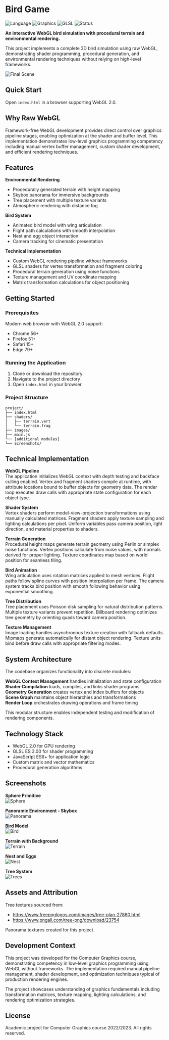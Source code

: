 # Bird Game

![Language](https://img.shields.io/badge/Language-JavaScript-F7DF1E?logo=javascript)
![Graphics](https://img.shields.io/badge/Graphics-WebGL-990000?logo=webgl)
![GLSL](https://img.shields.io/badge/Shaders-GLSL-5586A4)
![Status](https://img.shields.io/badge/Status-Completed-success)

**An interactive WebGL bird simulation with procedural terrain and environmental rendering.**

This project implements a complete 3D bird simulation using raw WebGL, demonstrating shader programming, procedural generation, and environmental rendering techniques without relying on high-level frameworks.

![Final Scene](project/Screenshots/project-t6g11-7.png)

## Quick Start

Open `index.html` in a browser supporting WebGL 2.0.

## Why Raw WebGL

Framework-free WebGL development provides direct control over graphics pipeline stages, enabling optimization at the shader and buffer level. This implementation demonstrates low-level graphics programming competency including manual vertex buffer management, custom shader development, and efficient rendering techniques.

## Features

**Environmental Rendering**
- Procedurally generated terrain with height mapping
- Skybox panorama for immersive backgrounds
- Tree placement with multiple texture variants
- Atmospheric rendering with distance fog

**Bird System**
- Animated bird model with wing articulation
- Flight path calculations with smooth interpolation
- Nest and egg object interaction
- Camera tracking for cinematic presentation

**Technical Implementation**
- Custom WebGL rendering pipeline without frameworks
- GLSL shaders for vertex transformation and fragment coloring
- Procedural terrain generation using noise functions
- Texture management and UV coordinate mapping
- Matrix transformation calculations for object positioning

## Getting Started

### Prerequisites

Modern web browser with WebGL 2.0 support:
- Chrome 56+
- Firefox 51+
- Safari 15+
- Edge 79+

### Running the Application

1. Clone or download the repository
2. Navigate to the project directory
4. Open `index.html` in your browser

### Project Structure

```
project/
├── index.html
├── shaders/
│   ├── terrain.vert
│   └── terrain.frag
├── images/
├── main.js
└── [additional modules]
└── Screenshots/
```

## Technical Implementation

**WebGL Pipeline**  
The application initializes WebGL context with depth testing and backface culling enabled. Vertex and fragment shaders compile at runtime, with attribute locations bound to buffer objects for geometry data. The render loop executes draw calls with appropriate state configuration for each object type.

**Shader System**  
Vertex shaders perform model-view-projection transformations using manually calculated matrices. Fragment shaders apply texture sampling and lighting calculations per pixel. Uniform variables pass camera position, light direction, and material properties to shaders.

**Terrain Generation**  
Procedural height maps generate terrain geometry using Perlin or simplex noise functions. Vertex positions calculate from noise values, with normals derived for proper lighting. Texture coordinates map based on world position for seamless tiling.

**Bird Animation**  
Wing articulation uses rotation matrices applied to mesh vertices. Flight paths follow spline curves with position interpolation per frame. The camera system tracks bird position with smooth following behavior using exponential smoothing.

**Tree Distribution**  
Tree placement uses Poisson disk sampling for natural distribution patterns. Multiple texture variants prevent repetition. Billboard rendering optimizes tree geometry by orienting quads toward camera position.

**Texture Management**  
Image loading handles asynchronous texture creation with fallback defaults. Mipmaps generate automatically for distant object rendering. Texture units bind before draw calls with appropriate filtering modes.

## System Architecture

The codebase organizes functionality into discrete modules:

**WebGL Context Management** handles initialization and state configuration  
**Shader Compilation** loads, compiles, and links shader programs  
**Geometry Generation** creates vertex and index buffers for objects  
**Scene Graph** maintains object hierarchies and transformations  
**Render Loop** orchestrates drawing operations and frame timing

This modular structure enables independent testing and modification of rendering components.

## Technology Stack

- WebGL 2.0 for GPU rendering
- GLSL ES 3.00 for shader programming
- JavaScript ES6+ for application logic
- Custom matrix and vector mathematics
- Procedural generation algorithms

## Screenshots

**Sphere Primitive**  
![Sphere](project/Screenshots/project-t6g11-1.png)

**Panoramic Environment - Skybox**  
![Panorama](project/Screenshots/project-t6g11-2.png)

**Bird Model**  
![Bird](project/Screenshots/project-t6g11-3.png)

**Terrain with Background**  
![Terrain](project/Screenshots/project-t6g11-4.png)

**Nest and Eggs**  
![Nest](project/Screenshots/project-t6g11-5.png)

**Tree System**  
![Trees](project/Screenshots/project-t6g11-6.png)

## Assets and Attribution

Tree textures sourced from:
- https://www.freepnglogos.com/images/tree-plan-27860.html
- https://www.pngall.com/tree-png/download/23754

Panorama textures created for this project.

## Development Context

This project was developed for the Computer Graphics course, demonstrating competency in low-level graphics programming using WebGL without frameworks. The implementation required manual pipeline management, shader development, and optimization techniques typical of production rendering engines.

The project showcases understanding of graphics fundamentals including transformation matrices, texture mapping, lighting calculations, and rendering optimization strategies.

## License

Academic project for Computer Graphics course 2022/2023. All rights reserved.
